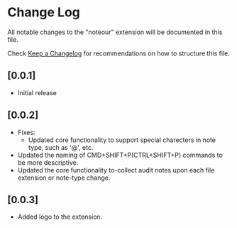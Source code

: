 # Change Log

All notable changes to the "noteour" extension will be documented in this file.

Check [Keep a Changelog](http://keepachangelog.com/) for recommendations on how to structure this file.

## [0.0.1]

- Initial release

## [0.0.2]

- Fixes: 
  - Updated core functionality to support special charecters in note type, such as '@', etc.
- Updated the naming of CMD+SHIFT+P(CTRL+SHIFT+P) commands to be more descriptive.
- Updated the core functionality to-collect audit notes upon each file extension or note-type change.

## [0.0.3]

- Added logo to the extension.